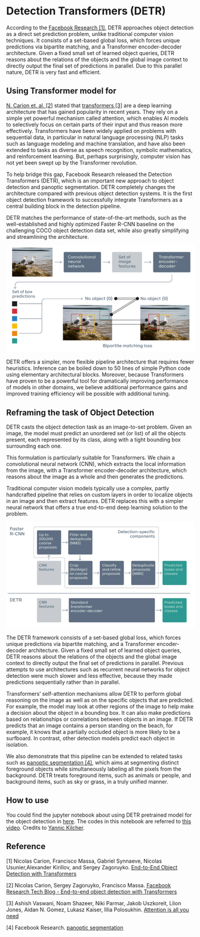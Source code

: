 # Detection Transformers (DETR)

According to the [Facebook Research [1]](https://ai.facebook.com/research/publications/end-to-end-object-detection-with-transformers), DETR approaches object detection as a direct set prediction problem, unlike traditional computer vision techniques. It consists of a set-based global loss, which forces unique predictions via bipartite matching, and a Transformer encoder-decoder architecture. Given a fixed small set of learned object queries, DETR reasons about the relations of the objects and the global image context to directly output the final set of predictions in parallel. Due to this parallel nature, DETR is very fast and efficient.

## Using Transformer model for

[N. Carion et. al. [2]](https://ai.facebook.com/blog/end-to-end-object-detection-with-transformers) stated that [transformers [3]](https://arxiv.org/abs/1706.03762) are a deep learning architecture that has gained popularity in recent years. They rely on a simple yet powerful mechanism called attention, which enables AI models to selectively focus on certain parts of their input and thus reason more effectively. Transformers have been widely applied on problems with sequential data, in particular in natural language processing (NLP) tasks such as language modeling and machine translation, and have also been extended to tasks as diverse as speech recognition, symbolic mathematics, and reinforcement learning. But, perhaps surprisingly, computer vision has not yet been swept up by the Transformer revolution.

To help bridge this gap, Facebook Research released the Detection Transformers (DETR), which is an important new approach to object detection and panoptic segmentation. DETR completely changes the architecture compared with previous object detection systems. It is the first object detection framework to successfully integrate Transformers as a central building block in the detection pipeline.

DETR matches the performance of state-of-the-art methods, such as the well-established and highly optimized Faster R-CNN baseline on the challenging COCO object detection data set, while also greatly simplifying and streamlining the architecture.

![DETR architecture](./img/detr_1.png)

DETR offers a simpler, more flexible pipeline architecture that requires fewer heuristics. Inference can be boiled down to 50 lines of simple Python code using elementary architectural blocks. Moreover, because Transformers have proven to be a powerful tool for dramatically improving performance of models in other domains, we believe additional performance gains and improved training efficiency will be possible with additional tuning.

## Reframing the task of Object Detection

DETR casts the object detection task as an image-to-set problem. Given an image, the model must predict an unordered set (or list) of all the objects present, each represented by its class, along with a tight bounding box surrounding each one.

This formulation is particularly suitable for Transformers. We chain a convolutional neural network (CNN), which extracts the local information from the image, with a Transformer encoder-decoder architecture, which reasons about the image as a whole and then generates the predictions.

Traditional computer vision models typically use a complex, partly handcrafted pipeline that relies on custom layers in order to localize objects in an image and then extract features. DETR replaces this with a simpler neural network that offers a true end-to-end deep learning solution to the problem.

![DETR vs Faster-RCNN](./img/detr_vs_faster_rcnn.png)

The DETR framework consists of a set-based global loss, which forces unique predictions via bipartite matching, and a Transformer encoder-decoder architecture. Given a fixed small set of learned object queries, DETR reasons about the relations of the objects and the global image context to directly output the final set of predictions in parallel. Previous attempts to use architectures such as recurrent neural networks for object detection were much slower and less effective, because they made predictions sequentially rather than in parallel.

Transformers’ self-attention mechanisms allow DETR to perform global reasoning on the image as well as on the specific objects that are predicted. For example, the model may look at other regions of the image to help make a decision about the object in a bounding box. It can also make predictions based on relationships or correlations between objects in an image. If DETR predicts that an image contains a person standing on the beach, for example, it knows that a partially occluded object is more likely to be a surfboard. In contrast, other detection models predict each object in isolation.

We also demonstrate that this pipeline can be extended to related tasks such as [panoptic segmentation [4]](https://ai.facebook.com/blog/improving-scene-understanding-through-panoptic-segmentation/?ref=shareable), which aims at segmenting distinct foreground objects while simultaneously labeling all the pixels from the background. DETR treats foreground items, such as animals or people, and background items, such as sky or grass, in a truly unified manner.

## How to use

You could find the jupyter notebook about using DETR pretrained model for the object detection in [here](src/DETR_tutorial.ipynb). The codes in this notebook are referred to [this video](https://youtu.be/LfUsGv-ESbc). Credits to [Yannic Kilcher](https://www.youtube.com/channel/UCZHmQk67mSJgfCCTn7xBfew).

## Reference

[1] Nicolas Carion, Francisco Massa, Gabriel Synnaeve, Nicolas Usunier,Alexander Kirillov, and Sergey Zagoruyko. [End-to-End Object Detection with Transformers](https://ai.facebook.com/research/publications/end-to-end-object-detection-with-transformers)

[2] Nicolas Carion, Sergey Zagoruyko, Francisco Massa. [Facebook Research Tech Blog - End-to-end object detection with Transformers](https://ai.facebook.com/blog/end-to-end-object-detection-with-transformers)

[3] Ashish Vaswani, Noam Shazeer, Niki Parmar, Jakob Uszkoreit, Llion Jones, Aidan N. Gomez, Lukasz Kaiser, Illia Polosukhin. [Attention is all you need](https://arxiv.org/abs/1706.03762)

[4] Facebook Research. [panoptic segmentation](https://ai.facebook.com/blog/improving-scene-understanding-through-panoptic-segmentation/?ref=shareable)
